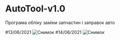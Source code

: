 # AutoTool-v1.0
Програма обліку  заміни запчастин і заправок авто

#13/06/2021
![Снимок](https://user-images.githubusercontent.com/74230330/121924050-383e2880-cd44-11eb-842f-fc2c5ac3e949.JPG)
#14/06/2021
![Снимок](https://user-images.githubusercontent.com/74230330/122113860-503ca780-ce2b-11eb-9b76-2d262b221133.JPG)
